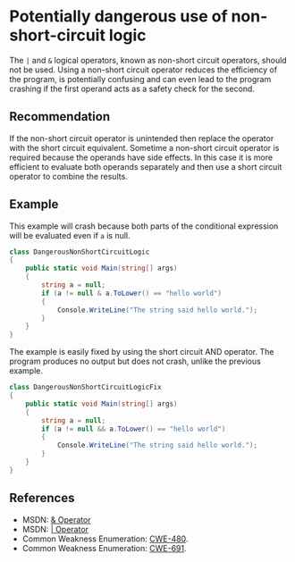 # Potentially dangerous use of non-short-circuit logic
The `|` and `&` logical operators, known as non-short circuit operators, should not be used. Using a non-short circuit operator reduces the efficiency of the program, is potentially confusing and can even lead to the program crashing if the first operand acts as a safety check for the second.


## Recommendation
If the non-short circuit operator is unintended then replace the operator with the short circuit equivalent. Sometime a non-short circuit operator is required because the operands have side effects. In this case it is more efficient to evaluate both operands separately and then use a short circuit operator to combine the results.


## Example
This example will crash because both parts of the conditional expression will be evaluated even if `a` is null.


```csharp
class DangerousNonShortCircuitLogic
{
    public static void Main(string[] args)
    {
        string a = null;
        if (a != null & a.ToLower() == "hello world")
        {
            Console.WriteLine("The string said hello world.");
        }
    }
}

```
The example is easily fixed by using the short circuit AND operator. The program produces no output but does not crash, unlike the previous example.


```csharp
class DangerousNonShortCircuitLogicFix
{
    public static void Main(string[] args)
    {
        string a = null;
        if (a != null && a.ToLower() == "hello world")
        {
            Console.WriteLine("The string said hello world.");
        }
    }
}

```

## References
* MSDN: [&amp; Operator](http://msdn.microsoft.com/en-us/library/sbf85k1c(v=vs.71).aspx)
* MSDN: [| Operator](http://msdn.microsoft.com/en-us/library/kxszd0kx(v=vs.71).aspx)
* Common Weakness Enumeration: [CWE-480](https://cwe.mitre.org/data/definitions/480.html).
* Common Weakness Enumeration: [CWE-691](https://cwe.mitre.org/data/definitions/691.html).
